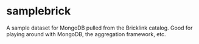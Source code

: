 samplebrick
===========

A sample dataset for MongoDB pulled from the Bricklink catalog.  Good for playing around with MongoDB, the aggregation framework, etc.